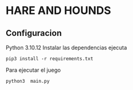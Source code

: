 # HARE AND HOUNDS

## Configuracion
Python 3.10.12
Instalar las dependencias ejecuta
```
pip3 install -r requirements.txt
```
Para ejecutar el juego
```
python3  main.py
```